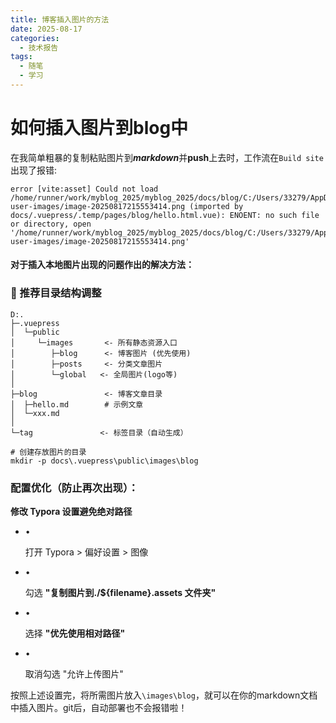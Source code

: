 ```yaml
---
title: 博客插入图片的方法
date: 2025-08-17
categories:
  - 技术报告
tags:
  - 随笔
  - 学习
---
```


# 如何插入图片到blog中

在我简单粗暴的复制粘贴图片到***markdown***并**push**上去时，工作流在`Build site`出现了报错:

```
error [vite:asset] Could not load /home/runner/work/myblog_2025/myblog_2025/docs/blog/C:/Users/33279/AppData/Roaming/Typora/typora-user-images/image-20250817215553414.png (imported by docs/.vuepress/.temp/pages/blog/hello.html.vue): ENOENT: no such file or directory, open '/home/runner/work/myblog_2025/myblog_2025/docs/blog/C:/Users/33279/AppData/Roaming/Typora/typora-user-images/image-20250817215553414.png'
```

#### 对于插入本地图片出现的问题作出的解决方法：

### 📂 推荐目录结构调整

```
D:.
├─.vuepress
│  └─public
│     └─images       <- 所有静态资源入口
│        ├─blog      <- 博客图片 (优先使用)
│        ├─posts     <- 分类文章图片
│        └─global   <- 全局图片(logo等)
│
├─blog               <- 博客文章目录
│  ├─hello.md        # 示例文章
│  └─xxx.md
│
└─tag               <- 标签目录（自动生成）
```

```
# 创建存放图片的目录
mkdir -p docs\.vuepress\public\images\blog
```

### 配置优化（防止再次出现）：

**修改 Typora 设置避免绝对路径**

- •

  打开 Typora > 偏好设置 > 图像

- •

  勾选 **"复制图片到./${filename}.assets 文件夹"**

- •

  选择 **"优先使用相对路径"**

- •

  取消勾选 "允许上传图片"

按照上述设置完，将所需图片放入`\images\blog`，就可以在你的markdown文档中插入图片。git后，自动部署也不会报错啦！